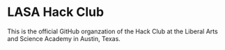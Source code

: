 # LASA Hack Club

This is the official GitHub organzation of the Hack Club at the Liberal Arts and Science Academy in Austin, Texas.
